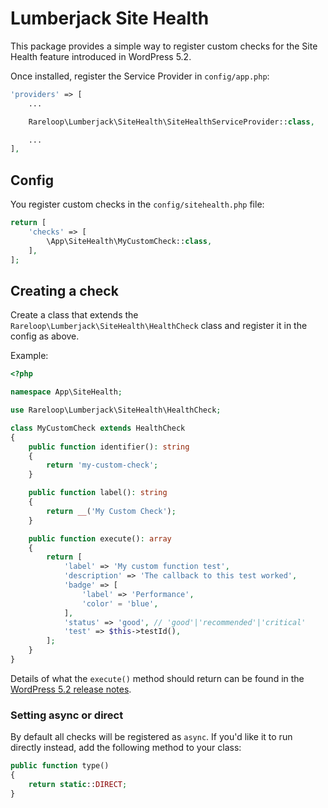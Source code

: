 # Lumberjack Site Health

This package provides a simple way to register custom checks for the Site Health feature introduced in WordPress 5.2.

Once installed, register the Service Provider in `config/app.php`:

```php
'providers' => [
    ...

    Rareloop\Lumberjack\SiteHealth\SiteHealthServiceProvider::class,

    ...
],
```

## Config
You register custom checks in the `config/sitehealth.php` file:

```php
return [
    'checks' => [
        \App\SiteHealth\MyCustomCheck::class,
    ],
];
```

## Creating a check
Create a class that extends the `Rareloop\Lumberjack\SiteHealth\HealthCheck` class and register it in the config as above.

Example:

```php
<?php

namespace App\SiteHealth;

use Rareloop\Lumberjack\SiteHealth\HealthCheck;

class MyCustomCheck extends HealthCheck
{
    public function identifier(): string
    {
        return 'my-custom-check';
    }

    public function label(): string
    {
        return __('My Custom Check');
    }

    public function execute(): array
    {
        return [
            'label' => 'My custom function test',
            'description' => 'The callback to this test worked',
            'badge' => [
                'label' => 'Performance',
                'color' = 'blue',
            ],
            'status' => 'good', // 'good'|'recommended'|'critical'
            'test' => $this->testId(),
        ];
    }
}
```

Details of what the `execute()` method should return can be found in the [WordPress 5.2 release notes](https://make.wordpress.org/core/2019/04/25/site-health-check-in-5-2/).

### Setting async or direct
By default all checks will be registered as `async`. If you'd like it to run directly instead, add the following method to your class:

```php
public function type()
{
    return static::DIRECT;
}
```